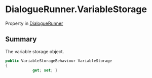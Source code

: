 # DialogueRunner.VariableStorage

Property in [DialogueRunner](/docs/api/csharp/yarn.unity.dialoguerunner.md)

## Summary


The variable storage object.


```csharp
public VariableStorageBehaviour VariableStorage
{
            get; set; }
```

